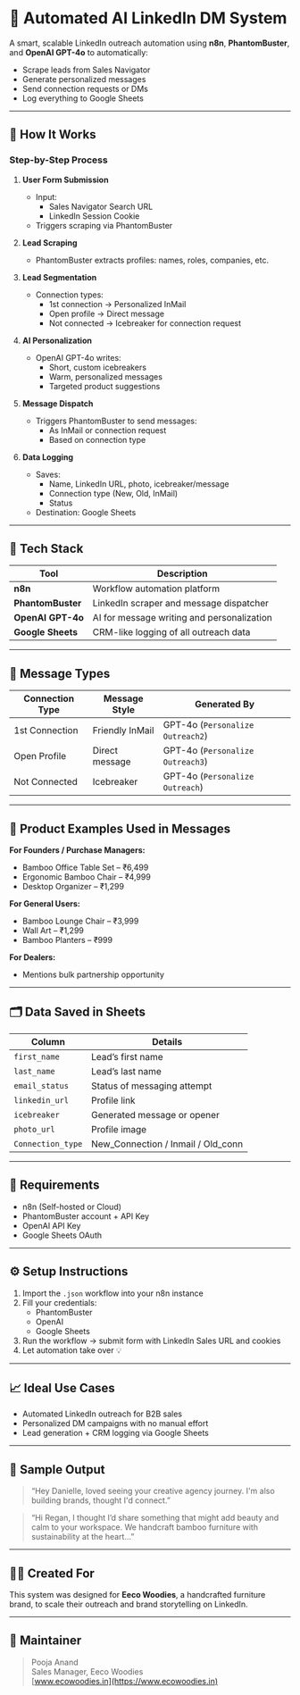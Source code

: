 # 🤖 Automated AI LinkedIn DM System

A smart, scalable LinkedIn outreach automation using **n8n**, **PhantomBuster**, and **OpenAI GPT-4o** to automatically:
- Scrape leads from Sales Navigator
- Generate personalized messages
- Send connection requests or DMs
- Log everything to Google Sheets

---

## 🚀 How It Works

### Step-by-Step Process

1. **User Form Submission**
   - Input:
     - Sales Navigator Search URL
     - LinkedIn Session Cookie
   - Triggers scraping via PhantomBuster

2. **Lead Scraping**
   - PhantomBuster extracts profiles: names, roles, companies, etc.

3. **Lead Segmentation**
   - Connection types:
     - 1st connection → Personalized InMail
     - Open profile → Direct message
     - Not connected → Icebreaker for connection request

4. **AI Personalization**
   - OpenAI GPT-4o writes:
     - Short, custom icebreakers
     - Warm, personalized messages
     - Targeted product suggestions

5. **Message Dispatch**
   - Triggers PhantomBuster to send messages:
     - As InMail or connection request
     - Based on connection type

6. **Data Logging**
   - Saves:
     - Name, LinkedIn URL, photo, icebreaker/message
     - Connection type (New, Old, InMail)
     - Status
   - Destination: Google Sheets

---

## 🧰 Tech Stack

| Tool               | Description                                    |
|--------------------|------------------------------------------------|
| **n8n**            | Workflow automation platform                   |
| **PhantomBuster**  | LinkedIn scraper and message dispatcher        |
| **OpenAI GPT-4o**  | AI for message writing and personalization     |
| **Google Sheets**  | CRM-like logging of all outreach data         |

---

## 🎯 Message Types

| Connection Type | Message Style       | Generated By      |
|------------------|----------------------|--------------------|
| 1st Connection   | Friendly InMail       | GPT-4o (`Personalize Outreach2`) |
| Open Profile     | Direct message        | GPT-4o (`Personalize Outreach3`) |
| Not Connected    | Icebreaker            | GPT-4o (`Personalize Outreach`) |

---

## 🛒 Product Examples Used in Messages

**For Founders / Purchase Managers:**
- Bamboo Office Table Set – ₹6,499
- Ergonomic Bamboo Chair – ₹4,999
- Desktop Organizer – ₹1,299

**For General Users:**
- Bamboo Lounge Chair – ₹3,999
- Wall Art – ₹1,299
- Bamboo Planters – ₹999

**For Dealers:**
- Mentions bulk partnership opportunity

---

## 🗂 Data Saved in Sheets

| Column            | Details                            |
|-------------------|-------------------------------------|
| `first_name`      | Lead’s first name                   |
| `last_name`       | Lead’s last name                    |
| `email_status`    | Status of messaging attempt         |
| `linkedin_url`    | Profile link                        |
| `icebreaker`      | Generated message or opener         |
| `photo_url`       | Profile image                       |
| `Connection_type` | New_Connection / Inmail / Old_conn  |

---

## 📌 Requirements

- n8n (Self-hosted or Cloud)
- PhantomBuster account + API Key
- OpenAI API Key
- Google Sheets OAuth

---

## ⚙️ Setup Instructions

1. Import the `.json` workflow into your n8n instance
2. Fill your credentials:
   - PhantomBuster
   - OpenAI
   - Google Sheets
3. Run the workflow → submit form with LinkedIn Sales URL and cookies
4. Let automation take over 💡

---

## 📈 Ideal Use Cases

- Automated LinkedIn outreach for B2B sales
- Personalized DM campaigns with no manual effort
- Lead generation + CRM logging via Google Sheets

---

## 💬 Sample Output

> “Hey Danielle, loved seeing your creative agency journey. I'm also building brands, thought I'd connect.”

> “Hi Regan, I thought I’d share something that might add beauty and calm to your workspace. We handcraft bamboo furniture with sustainability at the heart...”

---

## 🧑‍💼 Created For

This system was designed for **Eeco Woodies**, a handcrafted furniture brand, to scale their outreach and brand storytelling on LinkedIn.

---

## 👋 Maintainer

> Pooja Anand  
> Sales Manager, Eeco Woodies  
> [www.ecowoodies.in](https://www.ecowoodies.in)
